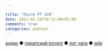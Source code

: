 ```yaml
---

title: "После РT 328"
date: 2013-02-16T16:31:00+03:00
comments: true
categories: podcast
---
```

[аудио](http://cdn.radio-t.com/rt328post.mp3) ● [пиратский torrent](http://pirates.radio-t.com/torrents/rt328post.mp3.torrent) ● [лог чата](http://chat.radio-t.com/logs/radio-t-328.html) ● [wiki](http://wiki.radio-t.com/%D0%9F%D0%BE%D1%81%D0%BB%D0%B5_%D0%A0%D0%A2_328) <audio src="http://cdn.radio-t.com/rt328post.mp3" preload="none">
